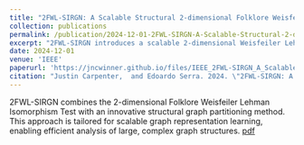 ```yaml
---
title: "2FWL-SIRGN: A Scalable Structural 2-dimensional Folklore Weisfeiler Lehman Graph Representation Learning Approach Via Structural Graph Partitioning"
collection: publications
permalink: /publication/2024-12-01-2FWL-SIRGN-A-Scalable-Structural-2-dimensional-Folklore-Weisfeiler-Lehman-Graph-Representation-Learning-Approach-Via-Structural-Graph-Partitioning
excerpt: "2FWL-SIRGN introduces a scalable 2-dimensional Weisfeiler Lehman test applied to graph nodes, paired with a structural graph partitioning technique for large-scale graphs."
date: 2024-12-01
venue: 'IEEE'
paperurl: 'https://jncwinner.github.io/files/IEEE_2FWL-SIRGN_A_Scalable_Structural_2-dimensional_Folklore_Weisfeiler_Lehman_Graph_Representation_Learning_Approach_Via_Structural_Graph_Partitioning.pdf'
citation: "Justin Carpenter,  and Edoardo Serra. 2024. \"2FWL-SIRGN: A Scalable Structural 2-dimensional Folklore Weisfeiler Lehman Graph Representation Learning Approach Via Structural Graph Partitioning\". <i>In the proceedings of 2024 IEEE International Conference on Big Data (Big Data)</i>"
---
```

2FWL-SIRGN combines the 2-dimensional Folklore Weisfeiler Lehman Isomorphism Test with an innovative structural graph partitioning method. This approach is tailored for scalable graph representation learning, enabling efficient analysis of large, complex graph structures. [pdf](https://jncwinner.github.io/files/IEEE_2FWL-SIRGN_A_Scalable_Structural_2-dimensional_Folklore_Weisfeiler_Lehman_Graph_Representation_Learning_Approach_Via_Structural_Graph_Partitioning.pdf)